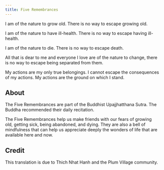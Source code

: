 ```yaml
---
title: Five Remembrances
---
```

I am of the nature to grow old. There is no way to escape growing old.

I am of the nature to have ill-health. There is no way to escape having ill-health.

I am of the nature to die. There is no way to escape death.

All that is dear to me and everyone I love are of the nature to change, there is no way to escape being separated from them.

My actions are my only true belongings. I cannot escape the consequences of my actions. My actions are the ground on which I stand.

## About

The Five Remembrances are part of the Buddhist Upajjhatthana Sutra. The Buddha recommended their daily recitation.

The Five Remembrances help us make friends with our fears of growing old, getting sick, being abandoned, and dying. They are also a bell of mindfulness that can help us appreciate deeply the wonders of life that are available here and now.

## Credit

This translation is due to Thich Nhat Hanh and the Plum Village community.